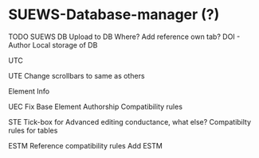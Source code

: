 # SUEWS-Database-manager (?)


TODO
SUEWS DB
Upload to DB 
  Where?
Add reference own tab?
DOI - Author
Local storage of DB

UTC

UTE
Change scrollbars to same as others

Element Info

UEC
Fix Base Element
Authorship
Compatibility rules

STE
Tick-box for Advanced editing
  conductance, what else?
Compatibilty rules for tables

ESTM
Reference
compatibility rules
Add ESTM
